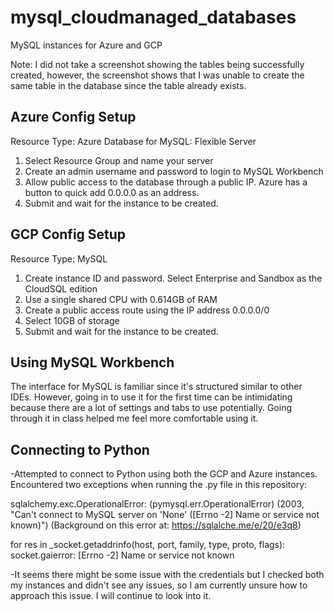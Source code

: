 # mysql_cloudmanaged_databases
MySQL instances for Azure and GCP

Note: I did not take a screenshot showing the tables being successfully created, however, the screenshot shows that I was unable to create the same table in the database since the table already exists.

## Azure Config Setup

Resource Type: Azure Database for MySQL: Flexible Server
1. Select Resource Group and name your server
2. Create an admin username and password to login to MySQL Workbench
3. Allow public access to the database through a public IP. Azure has a button to quick add 0.0.0.0 as an address.
4. Submit and wait for the instance to be created.

## GCP Config Setup

Resource Type: MySQL
1. Create instance ID and password. Select Enterprise and Sandbox as the CloudSQL edition
2. Use a single shared CPU with 0.614GB of RAM
3. Create a public access route using the IP address 0.0.0.0/0
4. Select 10GB of storage
5. Submit and wait for the instance to be created.

## Using MySQL Workbench

The interface for MySQL is familiar since it's structured similar to other IDEs. However, going in to use it for the first time can be intimidating because there are a lot of settings and tabs to use potentially. Going through it in class helped me feel more comfortable using it.

## Connecting to Python

-Attempted to connect to Python using both the GCP and Azure instances. Encountered two exceptions when running the .py file in this repository:

sqlalchemy.exc.OperationalError: (pymysql.err.OperationalError) (2003, "Can't connect to MySQL server on 'None' ([Errno -2] Name or service not known)")
(Background on this error at: https://sqlalche.me/e/20/e3q8)

for res in _socket.getaddrinfo(host, port, family, type, proto, flags):
socket.gaierror: [Errno -2] Name or service not known

-It seems there might be some issue with the credentials but I checked both my instances and didn't see any issues, so I am currently unsure how to approach this issue. I will continue to look into it.
